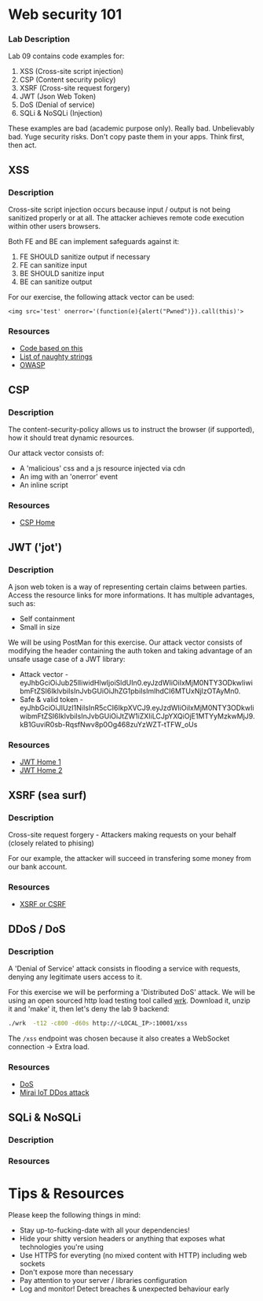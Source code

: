 # Web security 101
### Lab Description

Lab 09 contains code examples for:
1. XSS  (Cross-site script injection)
2. CSP  (Content security policy)
3. XSRF (Cross-site request forgery)
5. JWT  (Json Web Token)
6. DoS  (Denial of service)
7. SQLi & NoSQLi (Injection)

These examples are bad (academic purpose only). Really bad. Unbelievably bad. Yuge security risks. Don't copy paste them in your apps. Think first, then act.

## XSS
### Description
Cross-site script injection occurs because input / output is not being sanitized properly or at all. The attacker achieves remote code execution within other users browsers.

Both FE and BE can implement safeguards against it:
1. FE SHOULD sanitize output if necessary
2. FE can sanitize input
3. BE SHOULD sanitize input
4. BE can sanitize output

For our exercise, the following attack vector can be used:
```
<img src='test' onerror='(function(e){alert("Pwned")}).call(this)'>
```

### Resources
* [Code based on this](https://markatta.com/codemonkey/blog/2016/04/18/chat-with-akka-http-websockets/)
* [List of naughty strings](https://github.com/minimaxir/big-list-of-naughty-strings)
* [OWASP](https://www.owasp.org/index.php/Cross-site_Scripting_(XSS))

## CSP
### Description
The content-security-policy allows us to instruct the browser (if supported), how it should treat dynamic resources.

Our attack vector consists of:
* A 'malicious' css and a js resource injected via cdn
* An img with an 'onerror' event
* An inline script
### Resources
* [CSP Home](https://content-security-policy.com/)

## JWT ('jot')
### Description
A json web token is a way of representing certain claims between parties. Access the resource links for more informations. It has multiple advantages, such as:
* Self containment
* Small in size

We will be using PostMan for this exercise. Our attack vector consists of modifying the header containing the auth token and taking advantage of an unsafe usage case of a JWT library:
* Attack vector - eyJhbGciOiJub25lIiwidHlwIjoiSldUIn0.eyJzdWIiOiIxMjM0NTY3ODkwIiwibmFtZSI6IklvbiIsInJvbGUiOiJhZG1pbiIsImlhdCI6MTUxNjIzOTAyMn0.
* Safe & valid token - eyJhbGciOiJIUzI1NiIsInR5cCI6IkpXVCJ9.eyJzdWIiOiIxMjM0NTY3ODkwIiwibmFtZSI6IklvbiIsInJvbGUiOiJtZW1iZXIiLCJpYXQiOjE1MTYyMzkwMjJ9.kB1GuviR0sb-RqsfNwv8p0Og468zuYzWZT-tTFW_oUs
### Resources
* [JWT Home 1](https://jwt.io)
* [JWT Home 2](https://www.jsonwebtoken.io/)

## XSRF (sea surf)
### Description
Cross-site request forgery - Attackers making requests on your behalf (closely related to phising)

For our example, the attacker will succeed in transfering some money from our bank account.
### Resources
* [XSRF or CSRF](https://en.wikipedia.org/wiki/Cross-site_request_forgery)

## DDoS / DoS
### Description
A 'Denial of Service' attack consists in flooding a service with requests, denying any legitimate users access to it. 

For this exercise we will be performing a 'Distributed DoS' attack. We will be using an open sourced http load testing tool called [wrk](https://github.com/wg/wrk). Download it, unzip it and 'make' it, then let's deny the lab 9 backend:
```bash
./wrk  -t12 -c800 -d60s http://<LOCAL_IP>:10001/xss
```

The `/xss` endpoint was chosen because it also creates a WebSocket connection -> Extra load.
### Resources
* [DoS](https://www.digitalattackmap.com/understanding-ddos/)
* [Mirai IoT DDos attack](https://www.csoonline.com/article/3258748/security/the-mirai-botnet-explained-how-teen-scammers-and-cctv-cameras-almost-brought-down-the-internet.html)

## SQLi & NoSQLi
### Description
### Resources

# Tips & Resources
Please keep the following things in mind:
* Stay up-to-fucking-date with all your dependencies!
* Hide your shitty version headers or anything that exposes what technologies you're using
* Use HTTPS for everyting (no mixed content with HTTP) including web sockets
* Don't expose more than necessary
* Pay attention to your server / libraries configuration
* Log and monitor! Detect breaches & unexpected behaviour early

